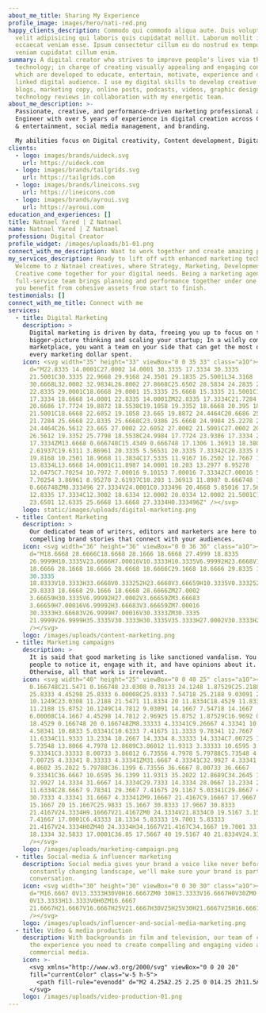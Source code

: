 ```yaml
---
about_me_title: Sharing My Experience
profile_image: images/hero/nati-red.png
happy_clients_description: Commodo qui commodo aliqua aute. Duis voluptate anim
  velit adipisicing qui laboris quis cupidatat mollit. Laborum mollit irure
  occaecat veniam esse. Ipsum consectetur cillum eu do nostrud ex tempor duis et
  veniam cupidatat cillum enim.
summary: A digital creator who strives to improve people's lives via the use of
  technology; in charge of creating visually appealing and engaging content
  which are developed to educate, entertain, motivate, experience and delight a
  linked digital audience. I use my digital skills to develop creative content,
  blogs, marketing copy, online posts, podcasts, videos, graphic designs, and
  technology reviews in collaboration with my energetic team.
about_me_description: >-
  Passionate, creative, and performance-driven marketing professional and Civil
  Engineer with over 5 years of experience in digital creation across CPG, media
  & entertainment, social media management, and branding.

  My abilities focus on Digital creativity, Content development, Digital marketing, and brand management. Aside from my career, finding something new to learn and enjoy is essential to me, whether it’s a challenging workout routine, making YouTube videos, or Disk Jockeying; my experiences help me in developing and nurturing my strength in the digital world and creativity. My ability to understand technology is continually evolving and this changing environment is what keeps me motivated.
clients:
  - logo: images/brands/uideck.svg
    url: https://uideck.com
  - logo: images/brands/tailgrids.svg
    url: https://tailgrids.com
  - logo: images/brands/lineicons.svg
    url: https://lineicons.com
  - logo: images/brands/ayroui.svg
    url: https://ayroui.com
education_and_experiences: []
title: Natnael Yared | Z Natnael
name: Natnael Yared | Z Natnael
profession: Digital Creator
profile_widget: /images/uploads/b1-01.png
connect_with_me_description: Want to work together and create amazing products with me?
my_services_description: Ready to lift off with enhanced marketing techniques?
  Welcome to z Natnael creatives, where Strategy, Marketing, Development, and
  Creative come together for your digital needs. Being a marketing agency, our
  full-service team brings planning and performance together under one roof; so,
  you benefit from cohesive assets from start to finish.
testimonials: []
connect_with_me_title: Connect with me
services:
  - title: Digital Marketing
    description: >
      Digital marketing is driven by data, freeing you up to focus on the
      bigger-picture thinking and scaling your startup; In a wildly competitive
      marketplace, you want a team on your side that can get the most out of
      every marketing dollar spent.
    icon: <svg width="35" height="33" viewBox="0 0 35 33" class="a1O"><path
      d="M22.8335 14.0001C27.0002 14.0001 30.3335 17.3334 30.3335
      21.5001C30.3335 22.9668 29.9168 24.3501 29.1835 25.5001L34.3168
      30.6668L32.0002 32.9834L26.8002 27.8668C25.6502 28.5834 24.2835 29.0001
      22.8335 29.0001C18.6668 29.0001 15.3335 25.6668 15.3335 21.5001C15.3335
      17.3334 18.6668 14.0001 22.8335 14.0001ZM22.8335 17.3334C21.7284 17.3334
      20.6686 17.7724 19.8872 18.5538C19.1058 19.3352 18.6668 20.395 18.6668
      21.5001C18.6668 22.6052 19.1058 23.665 19.8872 24.4464C20.6686 25.2278
      21.7284 25.6668 22.8335 25.6668C23.9386 25.6668 24.9984 25.2278 25.7798
      24.4464C26.5612 23.665 27.0002 22.6052 27.0002 21.5001C27.0002 20.395
      26.5612 19.3352 25.7798 18.5538C24.9984 17.7724 23.9386 17.3334 22.8335
      17.3334ZM13.6668 0.666748C15.4349 0.666748 17.1306 1.36913 18.3809
      2.61937C19.6311 3.86961 20.3335 5.56531 20.3335 7.33342C20.3335 8.85008
      19.8168 10.2501 18.9668 11.3834C17.5335 11.9167 16.2502 12.7667 15.1835
      13.8334L13.6668 14.0001C11.8987 14.0001 10.203 13.2977 8.95278
      12.0475C7.70254 10.7972 7.00016 9.10153 7.00016 7.33342C7.00016 5.56531
      7.70254 3.86961 8.95278 2.61937C10.203 1.36913 11.8987 0.666748 13.6668
      0.666748ZM0.333496 27.3334V24.0001C0.333496 20.4668 5.85016 17.5667
      12.8335 17.3334C12.3002 18.6334 12.0002 20.0334 12.0002 21.5001C12.0002
      23.6501 12.6335 25.6668 13.6668 27.3334H0.333496Z" /></svg>
    logo: static/images/uploads/digital-marketing.png
  - title: Content Marketing
    description: >
      Our dedicated team of writers, editors and marketers are here to create
      compelling brand stories that connect with your audiences.
    icon: <svg width="36" height="36" viewBox="0 0 36 36" class="a1O"><path
      d="M18.6668 28.6666C18.6668 28.1666 18.6668 27.4999 18.8335
      26.9999H10.3335V23.6666H7.00016V10.3333H10.3335V6.99992H23.6668V10.3333H27.0002V18.8333C27.5002
      18.6666 28.1668 18.6666 28.6668 18.6666C29.1668 18.6666 29.8335 18.6666
      30.3335
      18.8333V10.3333H33.6668V0.333252H23.6668V3.66659H10.3335V0.333252H0.333496V10.3333H3.66683V23.6666H0.333496V33.6666H10.3335V30.3333H18.8335C18.6668
      29.8333 18.6668 29.1666 18.6668 28.6666ZM27.0002
      3.66659H30.3335V6.99992H27.0002V3.66659ZM3.66683
      3.66659H7.00016V6.99992H3.66683V3.66659ZM7.00016
      30.3333H3.66683V26.9999H7.00016V30.3333ZM30.3335
      21.9999V26.9999H35.3335V30.3333H30.3335V35.3333H27.0002V30.3333H22.0002V26.9999H27.0002V21.9999H30.3335Z"
      /></svg>
    logo: /images/uploads/content-marketing.png
  - title: Marketing campaigns
    description: >
      It is said that good marketing is like sanctioned vandalism. You want
      people to notice it, engage with it, and have opinions about it.
      Otherwise, all that work is irrelevant.
    icon: <svg width="40" height="25" viewBox="0 0 40 25" class="a1O"><path d="M20
      0.166748C21.5471 0.166748 23.0308 0.78133 24.1248 1.87529C25.2188 2.96925
      25.8333 4.45298 25.8333 6.00008C25.8333 7.54718 25.2188 9.03091 24.1248
      10.1249C23.0308 11.2188 21.5471 11.8334 20 11.8334C18.4529 11.8334 16.9692
      11.2188 15.8752 10.1249C14.7812 9.03091 14.1667 7.54718 14.1667
      6.00008C14.1667 4.45298 14.7812 2.96925 15.8752 1.87529C16.9692 0.78133
      18.4529 0.166748 20 0.166748ZM8.33333 4.33341C9.26667 4.33341 10.1333
      4.58341 10.8833 5.03341C10.6333 7.41675 11.3333 9.78341 12.7667
      11.6334C11.9333 13.2334 10.2667 14.3334 8.33333 14.3334C7.00725 14.3334
      5.73548 13.8066 4.7978 12.8689C3.86012 11.9313 3.33333 10.6595 3.33333
      9.33341C3.33333 8.00733 3.86012 6.73556 4.7978 5.79788C5.73548 4.8602
      7.00725 4.33341 8.33333 4.33341ZM31.6667 4.33341C32.9927 4.33341 34.2645
      4.8602 35.2022 5.79788C36.1399 6.73556 36.6667 8.00733 36.6667
      9.33341C36.6667 10.6595 36.1399 11.9313 35.2022 12.8689C34.2645 13.8066
      32.9927 14.3334 31.6667 14.3334C29.7333 14.3334 28.0667 13.2334 27.2333
      11.6334C28.6667 9.78341 29.3667 7.41675 29.1167 5.03341C29.8667 4.58341
      30.7333 4.33341 31.6667 4.33341ZM9.16667 21.4167C9.16667 17.9667 14.0167
      15.1667 20 15.1667C25.9833 15.1667 30.8333 17.9667 30.8333
      21.4167V24.3334H9.16667V21.4167ZM0 24.3334V21.8334C0 19.5167 3.15 17.5667
      7.41667 17.0001C6.43333 18.1334 5.83333 19.7001 5.83333
      21.4167V24.3334H0ZM40 24.3334H34.1667V21.4167C34.1667 19.7001 33.5667
      18.1334 32.5833 17.0001C36.85 17.5667 40 19.5167 40 21.8334V24.3334Z"
      /></svg>
    logo: /images/uploads/marketing-campaign.png
  - title: Social-media & influencer marketing
    description: Social media gives your brand a voice like never before. In a
      constantly changing landscape, we'll make sure your brand is part of the
      conversation.
    icon: <svg width="30" height="30" viewBox="0 0 30 30" class="a1O"><path
      d="M16.6667 0V13.3333H30V0H16.6667ZM0 30H13.3333V16.6667H0V30ZM0
      0V13.3333H13.3333V0H0ZM16.6667
      21.6667H21.6667V16.6667H25V21.6667H30V25H25V30H21.6667V25H16.6667V21.6667Z"
      /></svg>
    logo: /images/uploads/influencer-and-social-media-marketing.png
  - title: Video & media production
    description: With backgrounds in film and television, our team of creatives has
      the experience you need to create compelling and engaging video and
      commercial media.
    icon: >-
      <svg xmlns="http://www.w3.org/2000/svg" viewBox="0 0 20 20"
      fill="currentColor" class="w-5 h-5">
        <path fill-rule="evenodd" d="M2 4.25A2.25 2.25 0 014.25 2h11.5A2.25 2.25 0 0118 4.25v8.5A2.25 2.25 0 0115.75 15h-3.105a3.501 3.501 0 001.1 1.677A.75.75 0 0113.26 18H6.74a.75.75 0 01-.484-1.323A3.501 3.501 0 007.355 15H4.25A2.25 2.25 0 012 12.75v-8.5zm1.5 0a.75.75 0 01.75-.75h11.5a.75.75 0 01.75.75v7.5a.75.75 0 01-.75.75H4.25a.75.75 0 01-.75-.75v-7.5z" clip-rule="evenodd" />
      </svg>
    logo: /images/uploads/video-production-01.png
---
```

